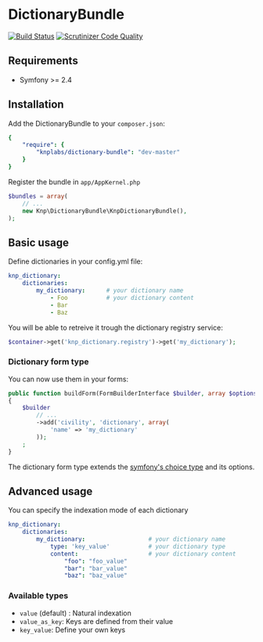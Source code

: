 DictionaryBundle
================
[![Build Status](https://travis-ci.org/Shivoham/DictionaryBundle.svg?branch=master)](https://travis-ci.org/Shivoham/DictionaryBundle)
[![Scrutinizer Code Quality](https://scrutinizer-ci.com/g/Shivoham/DictionaryBundle/badges/quality-score.png?b=master)](https://scrutinizer-ci.com/g/Shivoham/DictionaryBundle/?branch=master)

## Requirements
- Symfony >= 2.4

## Installation
Add the DictionaryBundle to your `composer.json`:
```yaml
{
    "require": {
        "knplabs/dictionary-bundle": "dev-master"
    }
}
```
Register the bundle in ``app/AppKernel.php``

```php
$bundles = array(
    // ...
    new Knp\DictionaryBundle\KnpDictionaryBundle(),
);
```
## Basic usage
Define dictionaries in your config.yml file:
```yaml
knp_dictionary:
    dictionaries:
        my_dictionary:      # your dictionary name
            - Foo           # your dictionary content
            - Bar
            - Baz
```
You will be able to retreive it trough the dictionary registry service:
```php
$container->get('knp_dictionary.registry')->get('my_dictionary');
```
### Dictionary form type

You can now use them in your forms:

```php
public function buildForm(FormBuilderInterface $builder, array $options)
{
    $builder
        // ...
        ->add('civility', 'dictionary', array(
            'name' => 'my_dictionary'
        ));
    ;
}
```
The dictionary form type extends the [symfony's choice type](http://symfony.com/fr/doc/current/reference/forms/types/choice.html) and its options.

## Advanced usage
You can specify the indexation mode of each dictionary
```yaml
knp_dictionary:
    dictionaries:
        my_dictionary:                  # your dictionary name
            type: 'key_value'           # your dictionary type
            content:                    # your dictionary content
                "foo": "foo_value"
                "bar": "bar_value"
                "baz": "baz_value"
```
### Available types
- `value` (default) : Natural indexation
- `value_as_key`: Keys are defined from their value
- `key_value`: Define your own keys
